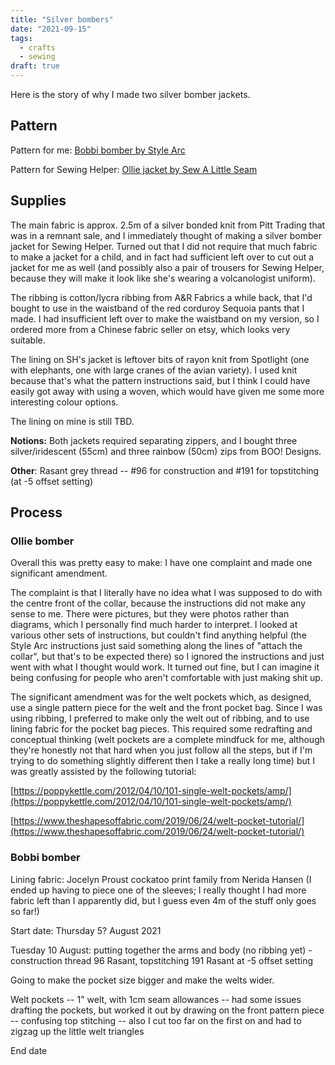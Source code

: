 ```yaml
---
title: "Silver bombers"
date: "2021-09-15"
tags:
  - crafts
  - sewing
draft: true
---
```


Here is the story of why I made two silver bomber jackets.

## Pattern

Pattern for me: [Bobbi bomber by Style Arc](https://www.stylearc.com/shop/sewing-patterns/bobbi-bomber/)

Pattern for Sewing Helper: [Ollie jacket by Sew A Little Seam](https://www.sewalittleseam.com/product/ollie-bomber-jacket-pdf-pattern/)

## Supplies

The main fabric is approx. 2.5m of a silver bonded knit from Pitt Trading that was in a remnant sale, and I immediately thought of making a silver bomber jacket for Sewing Helper. Turned out that I did not require that much fabric to make a jacket for a child, and in fact had sufficient left over to cut out a jacket for me as well (and possibly also a pair of trousers for Sewing Helper, because they will make it look like she's wearing a volcanologist uniform).

The ribbing is cotton/lycra ribbing from A&R Fabrics a while back, that I'd bought to use in the waistband of the red corduroy Sequoia pants that I made. I had insufficient left over to make the waistband on my version, so I ordered more from a Chinese fabric seller on etsy, which looks very suitable.

The lining on SH's jacket is leftover bits of rayon knit from Spotlight (one with elephants, one with large cranes of the avian variety). I used knit because that's what the pattern instructions said, but I think I could have easily got away with using a woven, which would have given me some more interesting colour options.

The lining on mine is still TBD.

**Notions:** Both jackets required separating zippers, and I bought three silver/iridescent (55cm) and three rainbow (50cm) zips from BOO! Designs.

**Other**: Rasant grey thread -- #96 for construction and #191 for topstitching (at -5 offset setting)

## Process

### Ollie bomber

Overall this was pretty easy to make: I have one complaint and made one significant amendment.

The complaint is that I literally have no idea what I was supposed to do with the centre front of the collar, because the instructions did not make any sense to me. There were pictures, but they were photos rather than diagrams, which I personally find much harder to interpret. I looked at various other sets of instructions, but couldn't find anything helpful (the Style Arc instructions just said something along the lines of "attach the collar", but that's to be expected there) so I ignored the instructions and just went with what I thought would work. It turned out fine, but I can imagine it being confusing for people who aren't comfortable with just making shit up.

The significant amendment was for the welt pockets which, as designed, use a single pattern piece for the welt and the front pocket bag. Since I was using ribbing, I preferred to make only the welt out of ribbing, and to use lining fabric for the pocket bag pieces. This required some redrafting and conceptual thinking (welt pockets are a complete mindfuck for me, although they're honestly not that hard when you just follow all the steps, but if I'm trying to do something slightly different then I take a really long time) but I was greatly assisted by the following tutorial:

[https://poppykettle.com/2012/04/10/101-single-welt-pockets/amp/](https://poppykettle.com/2012/04/10/101-single-welt-pockets/amp/)

[https://www.theshapesoffabric.com/2019/06/24/welt-pocket-tutorial/](https://www.theshapesoffabric.com/2019/06/24/welt-pocket-tutorial/)

### Bobbi bomber

Lining fabric: Jocelyn Proust cockatoo print family from Nerida Hansen (I ended up having to piece one of the sleeves; I really thought I had more fabric left than I apparently did, but I guess even 4m of the stuff only goes so far!)

Start date: Thursday 5? August 2021

Tuesday 10 August: putting together the arms and body (no ribbing yet) - construction thread 96 Rasant, topstitching 191 Rasant at -5 offset setting

Going to make the pocket size bigger and make the welts wider.

Welt pockets -- 1" welt, with 1cm seam allowances -- had some issues drafting the pockets, but worked it out by drawing on the front pattern piece -- confusing top stitching -- also I cut too far on the first on and had to zigzag up the little welt triangles

End date
